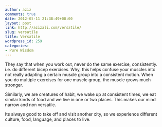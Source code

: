 ```yaml
---
author: aziz
comments: true
date: 2012-05-11 21:38:49+00:00
layout: post
link: http://azizali.com/versatile/
slug: versatile
title: Versatile
wordpress_id: 259
categories:
- Pure Wisdom
---
```


They say that when you work out, never do the same exercise, consistently. i.e. do different bicep exercises. Why, this helps confuse your muscles into not really adapting a certain muscle group into a consistent motion. When you do multiple exercises for one muscle group, the muscle grows much stronger.

Similarly, we are creatures of habit, we wake up at consistent times, we eat similar kinds of food and we live in one or two places. This makes our mind narrow and non versatile.

Its always good to take off and visit another city, so we experience different culture, food, language, and places to live.
